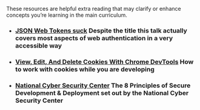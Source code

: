 These resources are helpful extra reading that may clarify or enhance concepts you’re learning in the main curriculum.

- ### [JSON Web Tokens suck](https://www.youtube.com/watch?v=JdGOb7AxUo0) Despite the title this talk actually covers most aspects of web authentication in a very accessible way
- ###  [View, Edit, And Delete Cookies With Chrome DevTools](https://developers.google.com/web/tools/chrome-devtools/storage/cookies) How to work with cookies while you are developing

- ###  [National Cyber Security Center](https://www.ncsc.gov.uk/collection/developers-collection) The 8 Principles of Secure Development & Deployment set out by the National Cyber Security Center